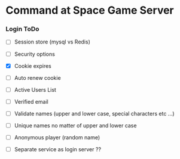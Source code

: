
# Command at Space Game Server

### Login ToDo

- [ ] Session store (mysql vs Redis)
- [ ] Security options  
- [X] Cookie expires  
- [ ] Auto renew cookie  
- [ ] Active Users List  
- [ ] Verified email  
- [ ] Validate names (upper and lower case, special characters etc ...)  
- [ ] Unique names no matter of upper and lower case

- [ ] Anonymous player (random name)  

- [ ] Separate service as login server ??

